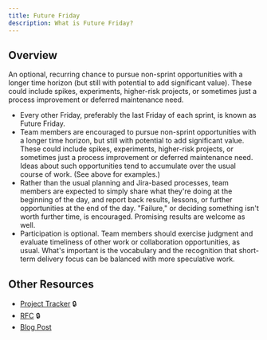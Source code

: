 ```yaml
---
title: Future Friday
description: What is Future Friday?
---
```


## Overview

An optional, recurring chance to pursue non-sprint opportunities with a longer time horizon (but still with
potential to add significant value). These could include spikes, experiments, higher-risk projects, or sometimes
just a process improvement or deferred maintenance need.

- Every other Friday, preferably the last Friday of each sprint, is known as Future Friday.
- Team members are encouraged to pursue non-sprint opportunities with a longer time horizon, but still with
  potential to add significant value. These could include spikes, experiments, higher-risk projects, or sometimes
  just a process improvement or deferred maintenance need. Ideas about such opportunities tend to accumulate over
  the usual course of work. (See above for examples.)
- Rather than the usual planning and Jira-based processes, team members are expected to simply share what they're
  doing at the beginning of the day, and report back results, lessons, or further opportunities at the end of the
  day. "Failure," or deciding something isn't worth further time, is encouraged. Promising results are welcome as
  well.
- Participation is optional. Team members should exercise judgment and evaluate timeliness of other work or
  collaboration opportunities, as usual. What's important is the vocabulary and the recognition that short-term
  delivery focus can be balanced with more speculative work.

## Other Resources

- [Project Tracker](https://www.notion.so/artsy/Future-Friday-projects-outcomes-20e796fae93b48f38a79ec0af6de028b)
  🔒
- [RFC](https://github.com/artsy/potential/issues/146) 🔒
- [Blog Post](https://artsy.github.io/blog/2015/12/22/future-fridays/)
